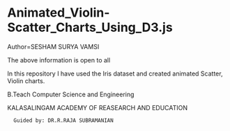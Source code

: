 # Animated_Violin-Scatter_Charts_Using_D3.js

Author=SESHAM SURYA VAMSI

The above information is open to all

In this repository I have used the Iris dataset and created animated Scatter, Violin charts.

B.Teach Computer Science and Engineering

KALASALINGAM ACADEMY OF REASEARCH AND EDUCATION

      Guided by: DR.R.RAJA SUBRAMANIAN
